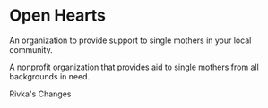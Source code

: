 # Open Hearts

An organization to provide support to single mothers in your local community.

A nonprofit organization that provides aid to single mothers from all backgrounds in need.

Rivka's Changes
